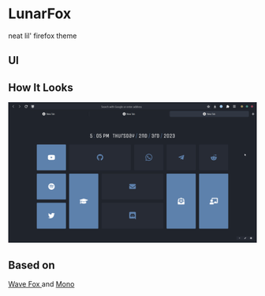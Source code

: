 # LunarFox
neat lil' firefox theme
## UI
## How It Looks
<div>
    <a href="https://www.patreon.com/witalihirsch">
        <img src="firefox.png" width="900px" >
    </a>
</div>

## Based on 
 <a href="https://github.com/QNetITQ/WaveFox">
  Wave Fox
 </a> 
and
 <a href="https://github.com/witalihirsch/Mono-firefox-theme">
  Mono
 </a> 
